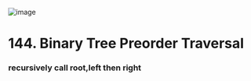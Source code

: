![image](https://user-images.githubusercontent.com/53051383/211227688-1bc330b9-a0c6-4ead-b344-c2e23253c340.png)

# 144. Binary Tree Preorder Traversal
### recursively call root,left then right

